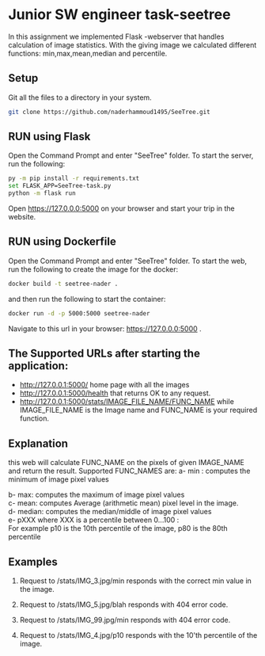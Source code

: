 # Junior SW engineer task-seetree
In this assignment we implemented Flask -webserver that handles calculation of image statistics.
With the giving image we calculated different functions: min,max,mean,median and percentile.

## Setup
Git all the files to a directory in your system.
```bash
git clone https://github.com/naderhammoud1495/SeeTree.git
```

## RUN using Flask

Open the Command Prompt and enter "SeeTree" folder.
To start the server, run the following:
```bash
py -m pip install -r requirements.txt
set FLASK_APP=SeeTree-task.py
python -m flask run 
```
Open https://127.0.0.0:5000 on your browser and start your trip in the website. 

## RUN using Dockerfile

Open the Command Prompt and enter "SeeTree" folder.
To start the web, run the following to create the image for the docker:
```bash
docker build -t seetree-nader .
```
and then run the following to start the container:
```bash
docker run -d -p 5000:5000 seetree-nader
```
Navigate to this url in your browser: https://127.0.0.0:5000 . 

## The Supported URLs after starting the application:
* http://127.0.0.1:5000/ 
  home page with all the images
* http://127.0.0.1:5000/health
  that returns OK to any request.
* http://127.0.0.1:5000/stats/IMAGE_FILE_NAME/FUNC_NAME
  while IMAGE_FILE_NAME is the Image name and FUNC_NAME is your required function. 

## Explanation
this web will calculate FUNC_NAME on the pixels of given IMAGE_NAME and return the result.
 Supported FUNC_NAMES are:
a- min : computes the minimum of image pixel values                                                                                                     
                                                                                         
b- max:  computes the maximum of image pixel values                                                                                                                                                 
c- mean: computes Average (arithmetic mean) pixel level in the image.                                                  
d- median: computes the median/middle of image pixel values                                                                       
e-  pXXX where XXX is a percentile between 0...100 :                                                           
For example p10 is the 10th percentile of the image, p80 is the 80th percentile                          

## Examples
1. Request to /stats/IMG_3.jpg/min responds with the correct min value in the
   image.

2. Request to /stats/IMG_5.jpg/blah responds with 404 error code.

3. Request to /stats/IMG_99.jpg/min responds with 404 error code.

4. Request to /stats/IMG_4.jpg/p10 responds with the 10'th percentile of the image.
  

